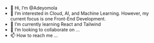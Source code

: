 - 👋 Hi, I’m @Adeyomola
- 👀 I’m interested in Cloud, AI, and Machine Learning. However, my current focus is one Front-End Development.
- 🌱 I’m currently learning React and Tailwind
- 💞️ I’m looking to collaborate on ...
- 📫 How to reach me ...

<!---
Adeyomola/Adeyomola is a ✨ special ✨ repository because its `README.md` (this file) appears on your GitHub profile.
You can click the Preview link to take a look at your changes.
--->
